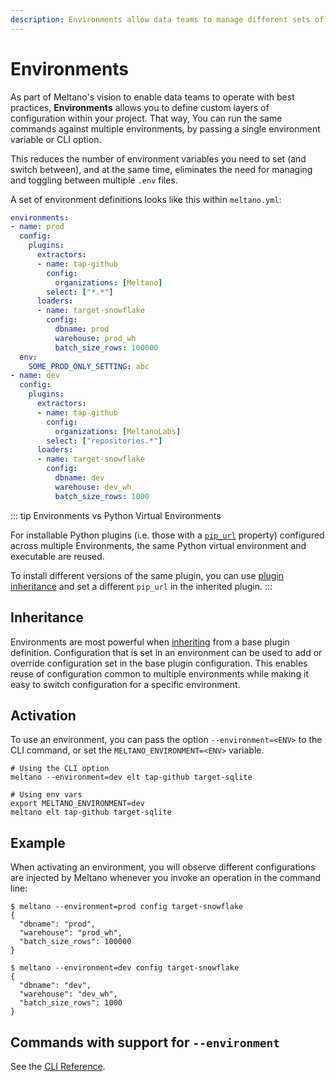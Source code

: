 ```yaml
---
description: Environments allow data teams to manage different sets of configurations for extractors, loaders and plugins.
---
```


# Environments

As part of Meltano's vision to enable data teams to operate with best practices, __Environments__ allows
you to define custom layers of configuration within your project. That way, You can run the same commands against multiple environments,
by passing a single environment variable or CLI option.

This reduces the number of environment variables you need to set (and switch between), and at the same time,
eliminates the need for managing and toggling between multiple `.env` files.

A set of environment definitions looks like this within `meltano.yml`:

```yaml
environments:
- name: prod
  config:
    plugins:
      extractors:
      - name: tap-github
        config:
          organizations: [Meltano]
        select: ["*.*"]
      loaders:
      - name: target-snowflake
        config:
          dbname: prod
          warehouse: prod_wh
          batch_size_rows: 100000
  env:
    SOME_PROD_ONLY_SETTING: abc
- name: dev
  config:
    plugins:
      extractors:
      - name: tap-github
        config:
          organizations: [MeltanoLabs]
        select: ["repositories.*"]
      loaders:
      - name: target-snowflake
        config:
          dbname: dev
          warehouse: dev_wh
          batch_size_rows: 1000
```

::: tip Environments vs Python Virtual Environments

For installable Python plugins (i.e. those with a [`pip_url`](/docs/project.html#plugins) property) configured across multiple Environments,
the same Python virtual environment and executable are reused.

To install different versions of the same plugin, you can use [plugin inheritance](/docs/plugins.html#plugin-inheritance) and set a different `pip_url` in the inherited plugin.
:::

## Inheritance

Environments are most powerful when [inheriting](/docs/plugins.html#plugin-inheritance) from a base plugin definition.
Configuration that is set in an environment can be used to add or override configuration set in the base plugin configuration.
This enables reuse of configuration common to multiple environments while making it easy to switch configuration for a specific environment.

## Activation

To use an environment, you can pass the option `--environment=<ENV>` to the CLI command, or set the `MELTANO_ENVIRONMENT=<ENV>` variable.

```shell
# Using the CLI option
meltano --environment=dev elt tap-github target-sqlite

# Using env vars
export MELTANO_ENVIRONMENT=dev
meltano elt tap-github target-sqlite
```

## Example

When activating an environment, you will observe different configurations are injected by Meltano
whenever you invoke an operation in the command line:

```console
$ meltano --environment=prod config target-snowflake
{
  "dbname": "prod",
  "warehouse": "prod_wh",
  "batch_size_rows": 100000
}
```

```console
$ meltano --environment=dev config target-snowflake
{
  "dbname": "dev",
  "warehouse": "dev_wh",
  "batch_size_rows": 1000
}
```

## Commands with support for `--environment`

See the [CLI Reference](/docs/command-line-interface#environment).
